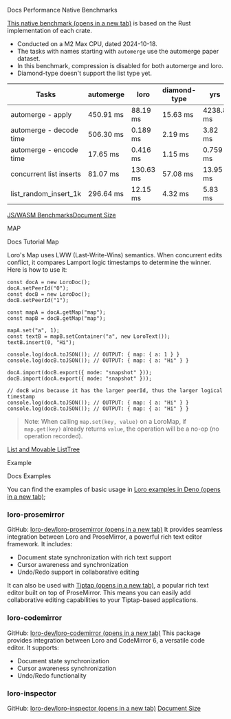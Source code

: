 Docs
Performance
Native Benchmarks

[This native benchmark (opens in a new tab)](https://github.com/zxch3n/crdt-bench-native) is based on the Rust implementation of each crate.

-   Conducted on a M2 Max CPU, dated 2024-10-18.
-   The tasks with names starting with `automerge` use the automerge paper dataset.
-   In this benchmark, compression is disabled for both automerge and loro.
-   Diamond-type doesn't support the list type yet.

| Tasks | automerge | loro | diamond-type | yrs |
| --- | --- | --- | --- | --- |
| automerge - apply | 450.91 ms | 88.19 ms | 15.63 ms | 4238.8 ms |
| automerge - decode time | 506.30 ms | 0.189 ms | 2.19 ms | 3.82 ms |
| automerge - encode time | 17.65 ms | 0.416 ms | 1.15 ms | 0.759 ms |
| concurrent list inserts | 81.07 ms | 130.63 ms | 57.08 ms | 13.95 ms |
| list_random_insert_1k | 296.64 ms | 12.15 ms | 4.32 ms | 5.83 ms |
[JS/WASM Benchmarks](https://loro.dev/docs/performance "JS/WASM Benchmarks")[Document Size](https://loro.dev/docs/performance/docsize "Document Size")

MAP

Docs
Tutorial
Map

Loro's Map uses LWW (Last-Write-Wins) semantics. When concurrent edits conflict, it compares Lamport logic timestamps to determine the winner.
Here is how to use it:

```
const docA = new LoroDoc();
docA.setPeerId("0");
const docB = new LoroDoc();
docB.setPeerId("1");
 
const mapA = docA.getMap("map");
const mapB = docB.getMap("map");
 
mapA.set("a", 1);
const textB = mapB.setContainer("a", new LoroText());
textB.insert(0, "Hi");
 
console.log(docA.toJSON()); // OUTPUT: { map: { a: 1 } }
console.log(docB.toJSON()); // OUTPUT: { map: { a: "Hi" } }
 
docA.import(docB.export({ mode: "snapshot" }));
docB.import(docA.export({ mode: "snapshot" }));
 
// docB wins because it has the larger peerId, thus the larger logical timestamp
console.log(docA.toJSON()); // OUTPUT: { map: { a: "Hi" } }
console.log(docB.toJSON()); // OUTPUT: { map: { a: "Hi" } }
```

> Note: When calling `map.set(key, value)` on a LoroMap, if `map.get(key)` already returns `value`, the operation will be a no-op (no operation recorded).

[List and Movable List](https://loro.dev/docs/tutorial/list "List and Movable List")[Tree](https://loro.dev/docs/tutorial/tree "Tree")

Example

Docs
Examples

You can find the examples of basic usage in [Loro examples in Deno (opens in a new tab)](https://github.com/loro-dev/loro-examples-deno);


### loro-prosemirror


GitHub: [loro-dev/loro-prosemirror (opens in a new tab)](https://github.com/loro-dev/loro-prosemirror)
It provides seamless integration between Loro and ProseMirror, a powerful rich text editor framework. It includes:

-   Document state synchronization with rich text support
-   Cursor awareness and synchronization
-   Undo/Redo support in collaborative editing

It can also be used with [Tiptap (opens in a new tab)](https://tiptap.dev/), a popular rich text editor built on top of ProseMirror. This means you can easily add collaborative editing capabilities to your Tiptap-based applications.


### loro-codemirror


GitHub: [loro-dev/loro-codemirror (opens in a new tab)](https://github.com/loro-dev/loro-codemirror)
This package provides integration between Loro and CodeMirror 6, a versatile code editor. It supports:

-   Document state synchronization
-   Cursor awareness synchronization
-   Undo/Redo functionality


### loro-inspector


GitHub: [loro-dev/loro-inspector (opens in a new tab)](https://github.com/loro-dev/loro-inspector)
[Document Size](https://loro.dev/docs/performance/docsize "Document Size")